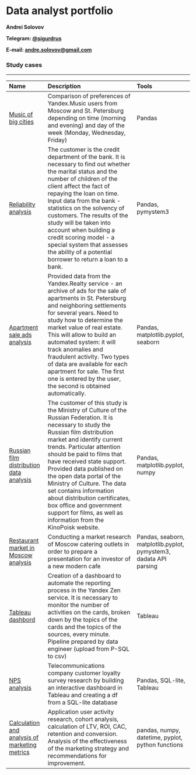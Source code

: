 # Data analyst portfolio
**Andrei Solovov**

**Telegram: [@sigurdrus](https://t.me/SigurdRus)**

**E-mail: andre.solovov@gmail.com**


### Study cases
--------------

|Name |Description |Tools |
|:--------|:--------|:---------|
|[Music of big cities](https://github.com/asolovov/asolovov_da_portfolio_en/tree/main/yandex_music)| Comparison of preferences of Yandex.Music users from Moscow and St. Petersburg depending on time (morning and evening) and day of the week (Monday, Wednesday, Friday)| Pandas|
|[Reliability analysis](https://github.com/asolovov/asolovov_da_portfolio_en/tree/main/reliability)| The customer is the credit department of the bank. It is necessary to find out whether the marital status and the number of children of the client affect the fact of repaying the loan on time. Input data from the bank - statistics on the solvency of customers. The results of the study will be taken into account when building a credit scoring model - a special system that assesses the ability of a potential borrower to return a loan to a bank.| Pandas, pymystem3 |
|[Apartment sale ads analysis](https://github.com/asolovov/asolovov_portfolio/tree/main/yandex_real_estate)| Provided data from the Yandex.Realty service - an archive of ads for the sale of apartments in St. Petersburg and neighboring settlements for several years. Need to study how to determine the market value of real estate. This will allow to build an automated system: it will track anomalies and fraudulent activity. Two types of data are available for each apartment for sale. The first one is entered by the user, the second is obtained automatically.| Pandas, matplotlib.pyplot, seaborn
|[Russian film distribution data analysis](https://github.com/asolovov/asolovov_portfolio/tree/main/mkrf_films) |The customer of this study is the Ministry of Culture of the Russian Federation. It is necessary to study the Russian film distribution market and identify current trends. Particular attention should be paid to films that have received state support. Provided data published on the open data portal of the Ministry of Culture. The data set contains information about distribution certificates, box office and government support for films, as well as information from the KinoPoisk website. |Pandas, matplotlib.pyplot, numpy
|[Restaurant market in Moscow analysis](https://github.com/asolovov/asolovov_portfolio/tree/main/rest_msk)|Conducting a market research of Moscow catering outlets in order to prepare a presentation for an investor of a new modern cafe |Pandas, seaborn, matplotlib.pyplot, pymystem3, dadata API parsing
|[Tableau dashbord](https://drive.google.com/file/d/1FKERHsq7k16moDtIC7fbJRzanXTchjb5/view?usp=sharing)|Creation of a dashboard to automate the reporting process in the Yandex Zen service. It is necessary to monitor the number of activities on the cards, broken down by the topics of the cards and the topics of the sources, every minute. Pipeline prepared by data engineer (upload from P-SQL to csv)| Tableau
|[NPS analysis](https://github.com/asolovov/asolovov_portfolio/tree/main/telecom_nps)|Telecommunications company customer loyalty survey research by building an interactive dashboard in Tableau and creating a df from a SQL-lite database| Pandas, SQL-lite, Tableau
|[Calculation and analysis of marketing metrics](https://github.com/asolovov/asolovov_portfolio/tree/main/marketing)|Application user activity research, cohort analysis, calculation of LTV, ROI, CAC, retention and conversion. Analysis of the effectiveness of the marketing strategy and recommendations for improvement.|pandas, numpy, datetime, pyplot, python functions
